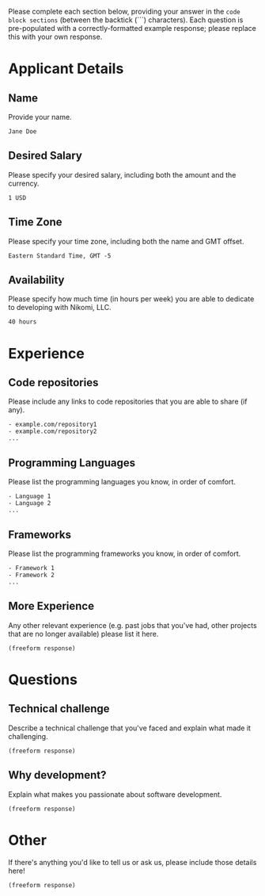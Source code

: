 Please complete each section below, providing your answer in the
`code block sections` (between the backtick (```) characters).  Each question is
pre-populated with a correctly-formatted example response; please replace this
with your own response.

# Applicant Details

## Name

Provide your name.

```
Jane Doe
```

## Desired Salary

Please specify your desired salary, including both the amount and the currency.

```
1 USD
```

## Time Zone

Please specify your time zone, including both the name and GMT offset.

```
Eastern Standard Time, GMT -5
```

## Availability

Please specify how much time (in hours per week) you are able to dedicate to
developing with Nikomi, LLC.

```
40 hours
```

# Experience

## Code repositories

Please include any links to code repositories that you are able to share (if
any).

```
- example.com/repository1
- example.com/repository2
...
```

## Programming Languages

Please list the programming languages you know, in order of comfort.

```
- Language 1
- Language 2
...
```

## Frameworks

Please list the programming frameworks you know, in order of comfort.

```
- Framework 1
- Framework 2
...
```

## More Experience

Any other relevant experience (e.g. past jobs that you've had, other projects
that are no longer available) please list it here.

```
(freeform response)
```

# Questions

## Technical challenge
Describe a technical challenge that you've faced and explain what made it
challenging.

```
(freeform response)
```

## Why development?
Explain what makes you passionate about software development.

```
(freeform response)
```

# Other

If there's anything you'd like to tell us or ask us, please include those
details here!

```
(freeform response)
```
